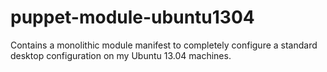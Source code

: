 puppet-module-ubuntu1304
========================

Contains a monolithic module manifest to completely configure a standard desktop configuration on my Ubuntu 13.04 machines.
